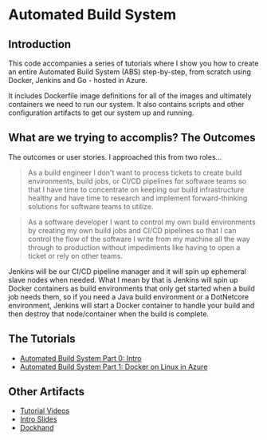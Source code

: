 # Automated Build System

## Introduction 
This code accompanies a series of tutorials where I show you how to create an entire Automated Build System (ABS) step-by-step, from scratch using Docker, Jenkins and Go - hosted in Azure. 

It includes Dockerfile image definitions for all of the images and ultimately containers we need to run our system. It also contains scripts and other configuration artifacts to get our system up and running.  

## What are we trying to accomplis? The Outcomes
The outcomes or user stories. I approached this from two roles... 

>As a build engineer I don't want to process tickets to create build environments, build jobs, or CI/CD pipelines for software teams so that I have time to concentrate on keeping our build infrastructure healthy and have time to research and implement forward-thinking solutions for software teams to utilize. 

>As a software developer I want to control my own build environments by creating my own build jobs and CI/CD pipelines so that I can control the flow of the software I write from my machine all the way through to production without impediments like having to open a ticket or rely on other teams.

Jenkins will be our CI/CD pipeline manager and it will spin up ephemeral slave nodes when needed. What I mean by that is Jenkins will spin up Docker containers as build environments that only get started when a build job needs them, so if you need a Java build environment or a DotNetcore environment, Jenkins will start a Docker container to handle your build and then destroy that node/container when the build is complete.


## The Tutorials
* [Automated Build System Part 0: Intro](http://bargelt.com/blog/2016/10/06/automated-build-system-docker-jenkins-azure-go-intro/)
* [Automated Build System Part 1: Docker on Linux in Azure](http://bargelt.com/blog/2016/10/07/automated-build-system-docker-in-azure/
)

## Other Artifacts
* [Tutorial Videos](http://sbarg.me/ABS-tuts)
* [Intro Slides](http://sbarg.me/ABS-tuts)
* [Dockhand](https://github.com/stevebargelt/Dockhand)
